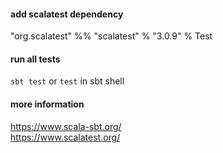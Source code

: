 #### add scalatest dependency 
"org.scalatest" %% "scalatest" % "3.0.9" % Test

#### run all tests
`sbt test` or `test` in sbt shell

#### more information
https://www.scala-sbt.org/  
https://www.scalatest.org/ 